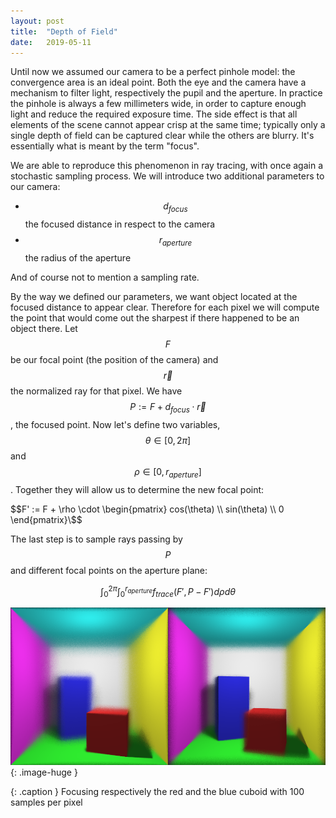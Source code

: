 ```yaml
---
layout: post
title:  "Depth of Field"
date:   2019-05-11
---
```


Until now we assumed our camera to be a perfect pinhole model: the convergence area is an ideal point.
Both the eye and the camera have a mechanism to filter light, respectively the pupil and the aperture.
In practice the pinhole is always a few millimeters wide, in order to capture enough light and reduce the required exposure time.
The side effect is that all elements of the scene cannot appear crisp at the same time; typically only a single depth of field can be captured clear while the others are blurry.
It's essentially what is meant by the term "focus".

We are able to reproduce this phenomenon in ray tracing, with once again a stochastic sampling process.
We will introduce two additional parameters to our camera:

- $$d_{focus}$$ the focused distance in respect to the camera
- $$r_{aperture}$$ the radius of the aperture

And of course not to mention a sampling rate.

By the way we defined our parameters, we want object located at the focused distance to appear clear.
Therefore for each pixel we will compute the point that would come out the sharpest if there happened to be an object there. 
Let $$F$$ be our focal point (the position of the camera) and $$\vec{r}$$ the normalized ray for that pixel.
We have $$P := F + d_{focus} \cdot \vec{r}$$, the focused point.
Now let's define two variables, $$\theta \in [0, 2 \pi]$$ and $$\rho \in [0, r_{aperture}]$$.
Together they will allow us to determine the new focal point:

$$F' := F + \rho \cdot \begin{pmatrix} cos(\theta) \\ sin(\theta) \\ 0 \end{pmatrix}\$$

The last step is to sample rays passing by $$P$$ and different focal points on the aperture plane:

$$\int_{0}^{2 \pi} \int_{0}^{r_{aperture}} f_{trace}(F', P - F') d \rho d \theta$$

![](/img/depth_field_red_blue.bmp){: .image-huge }

{: .caption }
Focusing respectively the red and the blue cuboid with 100 samples per pixel
